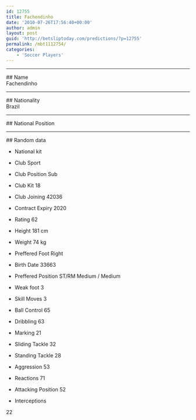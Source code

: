 ```yaml
---
id: 12755
title: Fachendinho
date: '2010-07-26T17:56:40+00:00'
author: admin
layout: post
guid: 'http://betsliptoday.com/predictions/?p=12755'
permalink: /mbt1112754/
categories:
    - 'Soccer Players'
---
```


- - - - - -

\## Name  
 Fachendinho

- - - - - -

\## Nationality  
 Brazil

- - - - - -

\## National Position

- - - - - -

\## Random data

- National kit
- Club
 Sport

- Club Position
 Sub

- Club Kit
 18

- Club Joining
 42036

- Contract Expiry
 2020

- Rating
 62

- Height
 181 cm

- Weight
 74 kg

- Preffered Foot
 Right

- Birth Date
 33663

- Preffered Position
 ST/RM Medium / Medium

- Weak foot
 3

- Skill Moves
 3

- Ball Control
 65

- Dribbling
 63

- Marking
 21

- Sliding Tackle
 32

- Standing Tackle
 28

- Aggression
 53

- Reactions
 71

- Attacking Position
 52

- Interceptions

 22